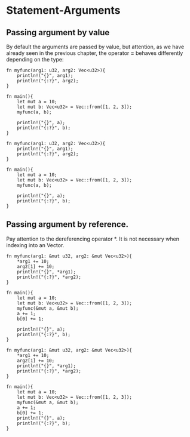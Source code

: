 # Statement-Arguments

## Passing argument by value
By default the arguments are passed by value, but attention, as we have already seen in the previous chapter,
the operator **=** behaves differently depending on the type:

```aquascope,interpreter+permissions,boundaries,stepper,horizontal
fn myfunc(arg1: u32, arg2: Vec<u32>){
    println!("{}", arg1);
    println!("{:?}", arg2);
}

fn main(){
    let mut a = 10;
    let mut b: Vec<u32> = Vec::from([1, 2, 3]);
    myfunc(a, b);

    println!("{}", a);
    println!("{:?}", b);
}
```

```rust,editable
fn myfunc(arg1: u32, arg2: Vec<u32>){
    println!("{}", arg1);
    println!("{:?}", arg2);
}

fn main(){
    let mut a = 10;
    let mut b: Vec<u32> = Vec::from([1, 2, 3]);
    myfunc(a, b);

    println!("{}", a);
    println!("{:?}", b);
}
```

## Passing argument by reference.

<div class="warning">
    Pay attention to the dereferencing operator *. It is not necessary when indexing into an Vector.
</div>

```aquascope,interpreter+permissions,boundaries,stepper,horizontal
fn myfunc(arg1: &mut u32, arg2: &mut Vec<u32>){
    *arg1 += 10;
    arg2[1] += 10;
    println!("{}", *arg1);
    println!("{:?}", *arg2);
}

fn main(){
    let mut a = 10;
    let mut b: Vec<u32> = Vec::from([1, 2, 3]);
    myfunc(&mut a, &mut b);
    a += 1;
    b[0] += 1;

    println!("{}", a);
    println!("{:?}", b);
}
```

```rust,editable
fn myfunc(arg1: &mut u32, arg2: &mut Vec<u32>){
    *arg1 += 10;
    arg2[1] += 10;
    println!("{}", *arg1);
    println!("{:?}", *arg2);
}

fn main(){
    let mut a = 10;
    let mut b: Vec<u32> = Vec::from([1, 2, 3]);
    myfunc(&mut a, &mut b);
    a += 1;
    b[0] += 1;
    println!("{}", a);
    println!("{:?}", b);
}
```


